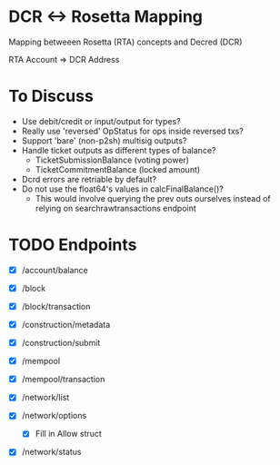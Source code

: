 # DCR <-> Rosetta Mapping

Mapping betweeen Rosetta (RTA) concepts and Decred (DCR)

RTA Account => DCR Address

# To Discuss

- Use debit/credit or input/output for types?
- Really use 'reversed' OpStatus for ops inside reversed txs?
- Support 'bare' (non-p2sh) multisig outputs?
- Handle ticket outputs as different types of balance?
  - TicketSubmissionBalance (voting power) 
  - TicketCommitmentBalance (locked amount)
- Dcrd errors are retriable by default? 
- Do not use the float64's values in calcFinalBalance()?
  - This would involve querying the prev outs ourselves instead of relying on searchrawtransactions endpoint

# TODO Endpoints

- [x] /account/balance
- [x] /block
- [x] /block/transaction
- [x] /construction/metadata
- [x] /construction/submit
- [x] /mempool
- [x] /mempool/transaction
- [x] /network/list
- [x] /network/options
  - [x] Fill in Allow struct
- [x] /network/status




